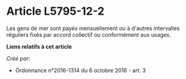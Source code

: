# Article L5795-12-2

Les gens de mer sont payés mensuellement ou à d'autres intervalles réguliers fixés par accord collectif ou conformément aux
usages.

**Liens relatifs à cet article**

_Créé par_:

  - Ordonnance n°2016-1314 du 6 octobre 2016 - art. 3
